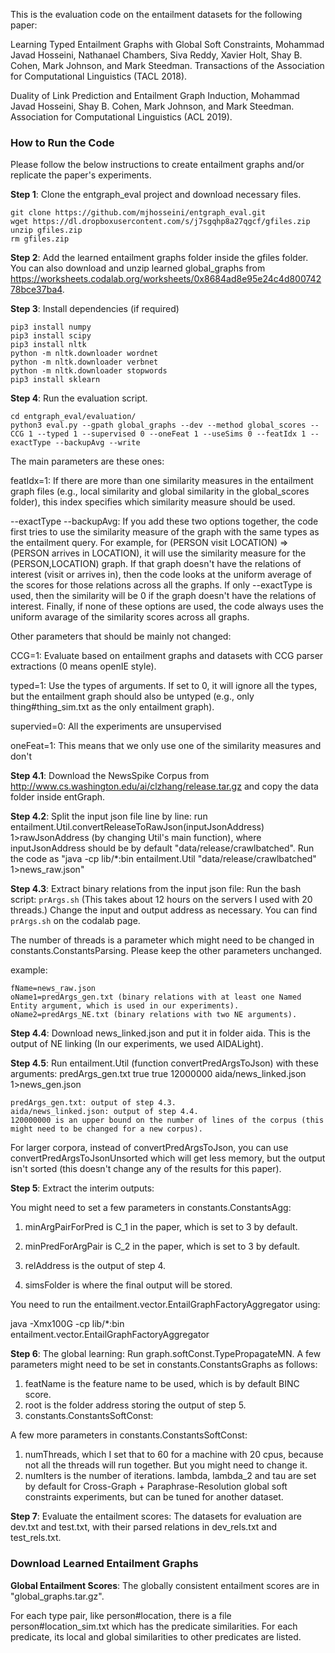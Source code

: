 This is the evaluation code on the entailment datasets for the following paper:

Learning Typed Entailment Graphs with Global Soft Constraints, Mohammad Javad Hosseini, Nathanael Chambers, Siva Reddy, Xavier Holt, Shay B. Cohen, Mark Johnson, and Mark Steedman. Transactions of the Association for Computational Linguistics (TACL 2018).

Duality of Link Prediction and Entailment Graph Induction,  Mohammad Javad Hosseini, Shay B. Cohen, Mark Johnson, and Mark Steedman. Association for Computational Linguistics (ACL 2019).



### How to Run the Code

Please follow the below instructions to create entailment graphs and/or replicate the paper's experiments.

**Step 1**: Clone the entgraph_eval project and download necessary files.

    git clone https://github.com/mjhosseini/entgraph_eval.git
    wget https://dl.dropboxusercontent.com/s/j7sgqhp8a27qgcf/gfiles.zip
    unzip gfiles.zip
    rm gfiles.zip

**Step 2**: Add the learned entailment graphs folder inside the gfiles folder. You can also download and unzip learned global_graphs from https://worksheets.codalab.org/worksheets/0x8684ad8e95e24c4d80074278bce37ba4.

**Step 3**: Install dependencies (if required)

    pip3 install numpy
    pip3 install scipy
    pip3 install nltk
    python -m nltk.downloader wordnet
    python -m nltk.downloader verbnet
    python -m nltk.downloader stopwords
    pip3 install sklearn

**Step 4**: Run the evaluation script.

    cd entgraph_eval/evaluation/
    python3 eval.py --gpath global_graphs --dev --method global_scores --CCG 1 --typed 1 --supervised 0 --oneFeat 1 --useSims 0 --featIdx 1 --exactType --backupAvg --write
    
The main parameters are these ones:

featIdx=1: If there are more than one similarity measures in the entailment graph files (e.g., local similarity and global similarity in the global_scores folder), this index specifies which similarity measure should be used.

--exactType --backupAvg: If you add these two options together, the code first tries to use the similarity measure of the graph with the same types as the entailment query. For example, for (PERSON visit LOCATION) => (PERSON arrives in LOCATION), it will use the similarity measure for the (PERSON,LOCATION) graph. If that graph doesn't have the relations of interest (visit or arrives in), then the code looks at the uniform average of the scores for those relations across all the graphs. If only --exactType is used, then the similarity will be 0 if the graph doesn't have the relations of interest. Finally, if none of these options are used, the code always uses the uniform avarage of the similarity scores across all graphs.

Other parameters that should be mainly not changed:

CCG=1: Evaluate based on entailment graphs and datasets with CCG parser extractions (0 means openIE style).

typed=1: Use the types of arguments. If set to 0, it will ignore all the types, but the entailment graph should also be untyped (e.g., only thing#thing_sim.txt as the only entailment graph).

supervied=0: All the experiments are unsupervised

oneFeat=1: This means that we only use one of the similarity measures and don't 

**Step 4.1**: Download the NewsSpike Corpus from http://www.cs.washington.edu/ai/clzhang/release.tar.gz and copy the data folder inside entGraph.
   
**Step 4.2**: Split the input json file line by line: run entailment.Util.convertReleaseToRawJson(inputJsonAddress) 1>rawJsonAddress (by changing Util's main function), where inputJsonAddress should be by default "data/release/crawlbatched". Run the code as "java -cp lib/*:bin entailment.Util "data/release/crawlbatched" 1>news_raw.json"

**Step 4.3**: Extract binary relations from the input json file: Run the bash script: `prArgs.sh` (This takes about 12 hours on the servers I used with 20 threads.) Change the input and output address as necessary. You can find `prArgs.sh` on the codalab page.

The number of threads is a parameter which might need to be changed in constants.ConstantsParsing. Please keep the other parameters unchanged.

example:

    fName=news_raw.json
    oName1=predArgs_gen.txt (binary relations with at least one Named Entity argument, which is used in our experiments).
    oName2=predArgs_NE.txt (binary relations with two NE arguments).

**Step 4.4**: Download news_linked.json and put it in folder aida. This is the output of NE linking (In our experiments, we used AIDALight).

**Step 4.5**: Run entailment.Util (function convertPredArgsToJson) with these arguments: predArgs_gen.txt true true 12000000 aida/news_linked.json 1>news_gen.json

    predArgs_gen.txt: output of step 4.3.
    aida/news_linked.json: output of step 4.4.
    120000000 is an upper bound on the number of lines of the corpus (this might need to be changed for a new corpus). 
    
For larger corpora, instead of convertPredArgsToJson, you can use convertPredArgsToJsonUnsorted which will get less memory, but the output isn't sorted (this doesn't change any of the results for this paper).

**Step 5**: Extract the interim outputs:

You might need to set a few parameters in constants.ConstantsAgg:

  1. minArgPairForPred is C_1 in the paper, which is set to 3 by default.

  2. minPredForArgPair is C_2 in the paper, which is set to 3 by default.

  3. relAddress is the output of step 4.

  4. simsFolder is where the final output will be stored.

You need to run the entailment.vector.EntailGraphFactoryAggregator using:

java -Xmx100G -cp lib/*:bin  entailment.vector.EntailGraphFactoryAggregator

**Step 6**: The global learning: Run graph.softConst.TypePropagateMN. A few parameters might need to be set in constants.ConstantsGraphs as follows:

  1. featName is the feature name to be used, which is by default BINC score.
  2. root is the folder address storing the output of step 5.
  3. constants.ConstantsSoftConst:

A few more parameters in constants.ConstantsSoftConst:

  1. numThreads, which I set that to 60 for a machine with 20 cpus, because not all the threads will run together. But you might need to change it.
  2. numIters is the number of iterations. lambda, lambda_2 and tau are set by default for Cross-Graph + Paraphrase-Resolution global soft constraints experiments, but can be tuned for another dataset.
  
**Step 7**: Evaluate the entailment scores: The datasets for evaluation are dev.txt and test.txt, with their parsed relations in dev_rels.txt and test_rels.txt.

### Download Learned Entailment Graphs

**Global Entailment Scores**: The globally consistent entailment scores are in "global_graphs.tar.gz".

For each type pair, like person#location, there is a file person#location_sim.txt which has the predicate similarities. For each predicate, its local and global similarities to other predicates are listed.

<!---Step 7**: Please follow the instructions outlined in xxx to test the graphs on the entailment datasets. -->
